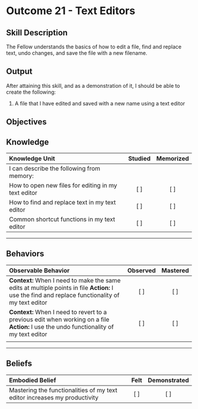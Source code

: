 # Outcome 21 - Text Editors

**Skill Description**
----------
The Fellow understands the basics of how to edit a file, find and replace text, undo changes, and save the file with a new filename.

**Output**
----------
After attaining this skill, and as a demonstration of it, I should be able to create the following:

1. A file that I have edited and saved with a new name using a text editor


**Objectives**
----------
## **Knowledge**


| Knowledge Unit   |      Studied      | Memorized |
|:-------------|:------------------:|:--------:|
| I can describe the following from memory: | | |
| How to open new files for editing in my text editor | [ ] | [ ]  |
| How to find and replace text in my text editor | [ ] | [ ]  |
| Common shortcut functions in my text editor | [ ] | [ ]  |


----------


## **Behaviors**

| Observable Behavior   |      Observed      | Mastered |
|:-------------|:------------------:|:--------:|
| **Context:** When I need to make the same edits at multiple points in file **Action:** I use the find and replace functionality of my text editor | [ ] | [ ] |
| **Context:** When I need to revert to a previous edit when working on a file **Action:** I use the undo functionality of my text editor | [ ] | [ ] |
| | | |



----------


## **Beliefs**


| Embodied Belief   |      Felt      | Demonstrated |
|:-------------|:------------------:|:--------:|
| Mastering the functionalities of my text editor increases my productivity | [ ] | [ ] |

